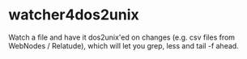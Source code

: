 # watcher4dos2unix
Watch a file and have it dos2unix'ed on changes (e.g. csv files from WebNodes / Relatude), which will let you grep, less and tail -f ahead. 
